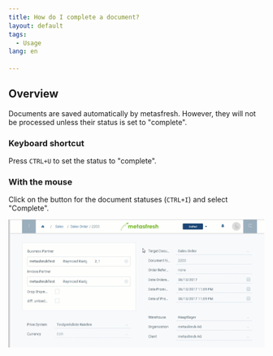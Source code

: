 ```yaml
---
title: How do I complete a document?
layout: default
tags:
  - Usage
lang: en

---
```

## Overview
Documents are saved automatically by metasfresh. However, they will not be processed unless their status is set to "complete".

### Keyboard shortcut
Press `CTRL+U` to set the status to "complete".

### With the mouse

Click on the button for the document statuses (`CTRL+I`) and select "Complete".


![](assets/docprocessing_complete.gif)
